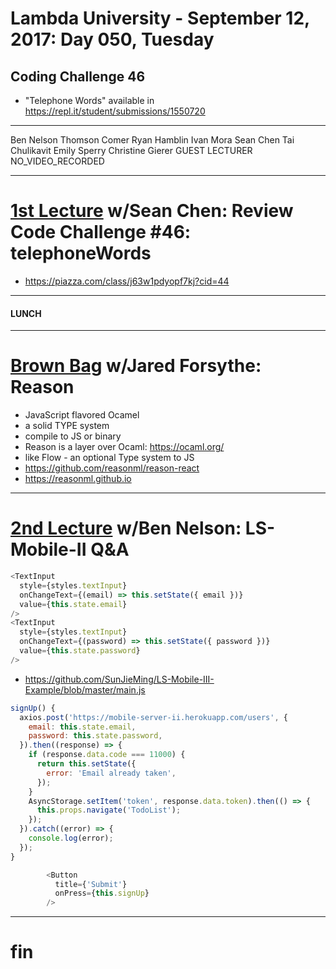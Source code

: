 # Lambda University - September 12, 2017: Day 050, Tuesday
## Coding Challenge 46
- "Telephone Words" available in https://repl.it/student/submissions/1550720
***
Ben Nelson
Thomson Comer
Ryan Hamblin
Ivan Mora
Sean Chen
Tai Chulikavit
Emily Sperry
Christine Gierer
GUEST LECTURER
NO_VIDEO_RECORDED
***
# [1st Lecture](https://youtu.be/iI-h7_L7Lnc) w/Sean Chen: Review Code Challenge #46: telephoneWords
- https://piazza.com/class/j63w1pdyopf7kj?cid=44

***
#### LUNCH
***
# [Brown Bag](VIDEO_RECORDED_NOT_POSTED) w/Jared Forsythe: Reason
- JavaScript flavored Ocamel
- a solid TYPE system
- compile to JS or binary
- Reason is a layer over Ocaml: https://ocaml.org/
- like Flow - an optional Type system to JS
- https://github.com/reasonml/reason-react
- https://reasonml.github.io

***
# [2nd Lecture](VIDEO_RECORDED_NOT_POSTED) w/Ben Nelson: LS-Mobile-II Q&A
```js
<TextInput
  style={styles.textInput}
  onChangeText={(email) => this.setState({ email })}
  value={this.state.email}
/>
<TextInput
  style={styles.textInput}
  onChangeText={(password) => this.setState({ password })}
  value={this.state.password}
/>
```

- https://github.com/SunJieMing/LS-Mobile-III-Example/blob/master/main.js

```js
signUp() {
  axios.post('https://mobile-server-ii.herokuapp.com/users', {
    email: this.state.email,
    password: this.state.password,
  }).then((response) => {
    if (response.data.code === 11000) {
      return this.setState({
        error: 'Email already taken',
      });
    }
    AsyncStorage.setItem('token', response.data.token).then(() => {
      this.props.navigate('TodoList');
    });
  }).catch((error) => {
    console.log(error);
  });
}
```

```js
        <Button
          title={'Submit'}
          onPress={this.signUp}
        />
```

***
# fin
